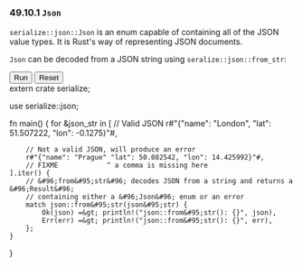 ### 49.10.1 `Json`

`serialize::json::Json` is an enum capable of containing all of the
JSON value types. It is Rust's way of representing JSON documents.

`Json` can be decoded from a JSON string using `seralize::json::from_str`:

<div id="active-code">
<button class="btn btn-primary" type="button" id="run-code">Run</button>
<button class="btn btn-primary" type="button" id="reset-code">Reset</button>
<div id="editor">extern crate serialize;

use serialize::json;

fn main() {
    for &json&#95;str in [
        // Valid JSON
        r#"{"name": "London", "lat": 51.507222, "lon": -0.1275}"#,

        // Not a valid JSON, will produce an error
        r#"{"name": "Prague" "lat": 50.082542, "lon": 14.425992}"#,
        // FIXME            ^ a comma is missing here
    ].iter() {
        // &#96;from&#95;str&#96; decodes JSON from a string and returns a &#96;Result&#96;
        // containing either a &#96;Json&#96; enum or an error
        match json::from&#95;str(json&#95;str) {
            Ok(json) =&gt; println!("json::from&#95;str(): {}", json),
            Err(err) =&gt; println!("json::from&#95;str(): {}", err),
        };
    }
}</div>
<div id="result"></div>
</div>
